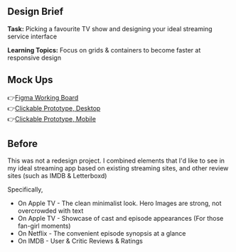 ## Design Brief
**Task:** Picking a favourite TV show and designing your ideal streaming service interface

**Learning Topics:** Focus on grids & containers to become faster at responsive design


## Mock Ups
👉[Figma Working Board](https://www.figma.com/file/8OtRBAe03yaAyv5vaLdfwQ/3-%E2%80%94-Layout) 
<br>
👉[Clickable Prototype, Desktop](https://www.figma.com/proto/8OtRBAe03yaAyv5vaLdfwQ/3-%E2%80%94-Layout?page-id=6387%3A814&node-id=18764%3A1303&viewport=677%2C461%2C0.16&scaling=scale-down-width&starting-point-node-id=18764%3A1303&hotspot-hints=0&hide-ui=1)
<br>
👉[Clickable Prototype, Mobile](https://www.figma.com/proto/8OtRBAe03yaAyv5vaLdfwQ/3-%E2%80%94-Layout?page-id=6387%3A814&node-id=18765%3A1655&viewport=677%2C461%2C0.16&scaling=scale-down-width&starting-point-node-id=18765%3A1655&hotspot-hints=0&hide-ui=1)

## Before
This was not a redesign project. I combined elements that I'd like to see in my ideal streaming app based on existing streaming sites, and other review sites (such as IMDB & Letterboxd)

Specifically, 
- On Apple TV - The clean minimalist look. Hero Images are strong, not overcrowded with text
- On Apple TV - Showcase of cast and episode appearances (For those fan-girl moments) 
- On Netflix - The convenient episode synopsis at a glance
- On IMDB - User & Critic Reviews & Ratings 
